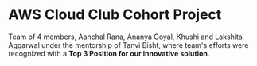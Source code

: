 # AWS Cloud Club Cohort Project
Team of 4 members, Aanchal Rana, Ananya Goyal, Khushi and Lakshita Aggarwal under the mentorship of Tanvi Bisht, where team's efforts were recognized with a **Top 3 Position for our innovative solution**.

